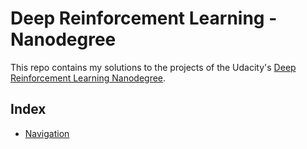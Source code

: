 # Deep Reinforcement Learning - Nanodegree

This repo contains my solutions to the projects of the Udacity's [Deep Reinforcement Learning Nanodegree](https://www.udacity.com/course/deep-reinforcement-learning-nanodegree--nd893).

## Index
- [Navigation](./navigation/)